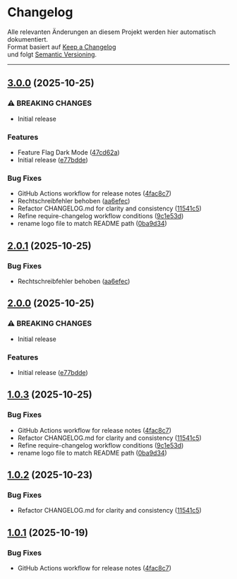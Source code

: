 # Changelog
<!-- Generated by release-please. DO NOT EDIT MANUALLY. -->
Alle relevanten Änderungen an diesem Projekt werden hier automatisch dokumentiert.  
Format basiert auf [Keep a Changelog](https://keepachangelog.com/de/1.1.0/)  
und folgt [Semantic Versioning](https://semver.org/lang/de/).

---

## [3.0.0](https://github.com/HSLU-Exercise/scope-your-project-gruppe_7/compare/v2.0.1...v3.0.0) (2025-10-25)


### ⚠ BREAKING CHANGES

* Initial release

### Features

* Feature Flag Dark Mode ([47cd62a](https://github.com/HSLU-Exercise/scope-your-project-gruppe_7/commit/47cd62a20fd3518df7e894e5611cd0155f3f2261))
* Initial release ([e77bdde](https://github.com/HSLU-Exercise/scope-your-project-gruppe_7/commit/e77bdde17b4c4d44c413bbb9be5190a1b2cbc070))


### Bug Fixes

* GitHub Actions workflow for release notes ([4fac8c7](https://github.com/HSLU-Exercise/scope-your-project-gruppe_7/commit/4fac8c7e44864191f25b0bbaa0d83015af450a37))
* Rechtschreibfehler behoben ([aa6efec](https://github.com/HSLU-Exercise/scope-your-project-gruppe_7/commit/aa6efec3e4a9a2c28bdc75216ee24230ab906ffd))
* Refactor CHANGELOG.md for clarity and consistency ([11541c5](https://github.com/HSLU-Exercise/scope-your-project-gruppe_7/commit/11541c52243bef06b58c462ddb6b0351ecdfd0a7))
* Refine require-changelog workflow conditions ([9c1e53d](https://github.com/HSLU-Exercise/scope-your-project-gruppe_7/commit/9c1e53d10b798bf8667e39e683a2439015780cf3))
* rename logo file to match README path ([0ba9d34](https://github.com/HSLU-Exercise/scope-your-project-gruppe_7/commit/0ba9d340bab25c1ebbdd6944de7d766b67addc03))

## [2.0.1](https://github.com/HSLU-Exercise/scope-your-project-gruppe_7/compare/v2.0.0...v2.0.1) (2025-10-25)


### Bug Fixes

* Rechtschreibfehler behoben ([aa6efec](https://github.com/HSLU-Exercise/scope-your-project-gruppe_7/commit/aa6efec3e4a9a2c28bdc75216ee24230ab906ffd))

## [2.0.0](https://github.com/HSLU-Exercise/scope-your-project-gruppe_7/compare/v1.0.3...v2.0.0) (2025-10-25)


### ⚠ BREAKING CHANGES

* Initial release

### Features

* Initial release ([e77bdde](https://github.com/HSLU-Exercise/scope-your-project-gruppe_7/commit/e77bdde17b4c4d44c413bbb9be5190a1b2cbc070))

## [1.0.3](https://github.com/HSLU-Exercise/scope-your-project-gruppe_7/compare/v1.0.2...v1.0.3) (2025-10-25)


### Bug Fixes

* GitHub Actions workflow for release notes ([4fac8c7](https://github.com/HSLU-Exercise/scope-your-project-gruppe_7/commit/4fac8c7e44864191f25b0bbaa0d83015af450a37))
* Refactor CHANGELOG.md for clarity and consistency ([11541c5](https://github.com/HSLU-Exercise/scope-your-project-gruppe_7/commit/11541c52243bef06b58c462ddb6b0351ecdfd0a7))
* Refine require-changelog workflow conditions ([9c1e53d](https://github.com/HSLU-Exercise/scope-your-project-gruppe_7/commit/9c1e53d10b798bf8667e39e683a2439015780cf3))
* rename logo file to match README path ([0ba9d34](https://github.com/HSLU-Exercise/scope-your-project-gruppe_7/commit/0ba9d340bab25c1ebbdd6944de7d766b67addc03))

## [1.0.2](https://github.com/HSLU-Exercise/scope-your-project-gruppe_7/compare/v1.0.1...v1.0.2) (2025-10-23)


### Bug Fixes

* Refactor CHANGELOG.md for clarity and consistency ([11541c5](https://github.com/HSLU-Exercise/scope-your-project-gruppe_7/commit/11541c52243bef06b58c462ddb6b0351ecdfd0a7))

## [1.0.1](https://github.com/HSLU-Exercise/scope-your-project-gruppe_7/compare/v1.0.0...v1.0.1) (2025-10-19)

### Bug Fixes
- GitHub Actions workflow for release notes ([4fac8c7](https://github.com/HSLU-Exercise/scope-your-project-gruppe_7/commit/4fac8c7e44864191f25b0bbaa0d83015af450a37))
